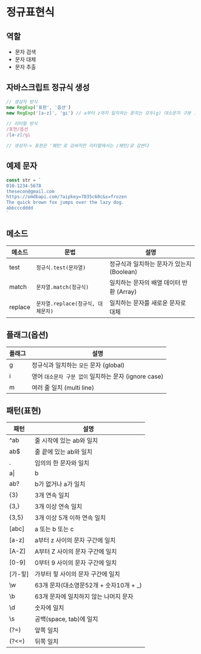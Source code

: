 # 정규표현식

## 역할
- 문자 검색
- 문자 대체
- 문자 추출

## 자바스크립트 정규식 생성

```js
// 생성자 방식
new RegExp('표현', '옵션')
new RegExp('[a-z]', 'gi') // a부터 z까지 일치하는 문자는 모두(g) 대소문자 구분 없이(i) 검색

// 리터럴 방식
/표현/옵션
/[a-z]/gi

// 생성자-> 표현은 '패턴'로 감싸지만 리터럴에서는 /패턴/로 감싼다
```

## 예제 문자
```js
const str = `
010-1234-5678
thesecon@gmail.com
https://omdbapi.com/?aipkey=7035c60c&s=frozen
The quick brown fox jumps over the lazy dog.
abbcccdddd
`
```

## 메소드

메소드 | 문법 | 설명
--|--|--
test | `정규식.test(문자열)` | 정규식과 일치하는 문자가 있는지 (Boolean)
match | `문자열.match(정규식)` | 일치하는 문자의 배열 데이터 반환 (Array)
replace | `문자열.replace(정규식, 대체문자)` | 일치하는 문자를 새로운 문자로 대체

## 플래그(옵션)

플래그 | 설명
--|--
g | 정규식과 일치하는 `모든` 문자 (global)
i | 영어 `대소문자 구분 없이` 일치하는 문자 (ignore case)
m | 여러 줄 일치 (multi line)

## 패턴(표현)

패턴 | 설명
--|--
^ab | 줄 시작에 있는 ab와 일치
ab$ | 줄 끝에 있는 ab와 일치
. | 임의의 한 문자와 일치
a&verbar;|b | a 또는 b와 일치
ab? | b가 없거나 a가 일치
{3} | 3개 연속 일치
{3,} | 3개 이상 연속 일치
{3,5} | 3개 이상 5개 이하 연속 일치
[abc] | a 또는 b 또는 c
[a-z] | a부터 z 사이의 문자 구간에 일치
[A-Z] | A부터 Z 사이의 문자 구간에 일치
[0-9] | 0부터 9 사이의 문자 구간에 일치
[가-힣] | 가부터 힣 사이의 문자 구간에 일치
\w | 63개 문자(대소영문52개 + 숫자10개 + _)
\b | 63개 문자에 일치하지 않는 나머지 문자
\d | 숫자에 일치
\s | 공백(space, tab)에 일치
(?=) | 앞쪽 일치
(?<=) | 뒤쪽 일치